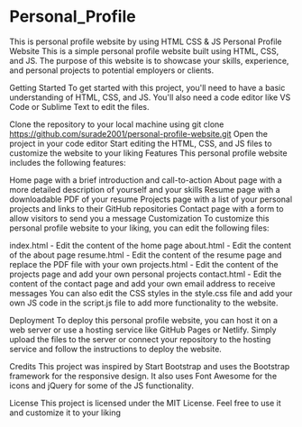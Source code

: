 # Personal_Profile
This is personal profile website by using HTML CSS &amp; JS
Personal Profile Website
This is a simple personal profile website built using HTML, CSS, and JS. The purpose of this website is to showcase your skills, experience, and personal projects to potential employers or clients.

Getting Started
To get started with this project, you'll need to have a basic understanding of HTML, CSS, and JS. You'll also need a code editor like VS Code or Sublime Text to edit the files.

Clone the repository to your local machine using git clone https://github.com/surade2001/personal-profile-website.git
Open the project in your code editor
Start editing the HTML, CSS, and JS files to customize the website to your liking
Features
This personal profile website includes the following features:

Home page with a brief introduction and call-to-action
About page with a more detailed description of yourself and your skills
Resume page with a downloadable PDF of your resume
Projects page with a list of your personal projects and links to their GitHub repositories
Contact page with a form to allow visitors to send you a message
Customization
To customize this personal profile website to your liking, you can edit the following files:

index.html - Edit the content of the home page
about.html - Edit the content of the about page
resume.html - Edit the content of the resume page and replace the PDF file with your own
projects.html - Edit the content of the projects page and add your own personal projects
contact.html - Edit the content of the contact page and add your own email address to receive messages
You can also edit the CSS styles in the style.css file and add your own JS code in the script.js file to add more functionality to the website.

Deployment
To deploy this personal profile website, you can host it on a web server or use a hosting service like GitHub Pages or Netlify. Simply upload the files to the server or connect your repository to the hosting service and follow the instructions to deploy the website.

Credits
This project was inspired by Start Bootstrap and uses the Bootstrap framework for the responsive design. It also uses Font Awesome for the icons and jQuery for some of the JS functionality.

License
This project is licensed under the MIT License. Feel free to use it and customize it to your liking
